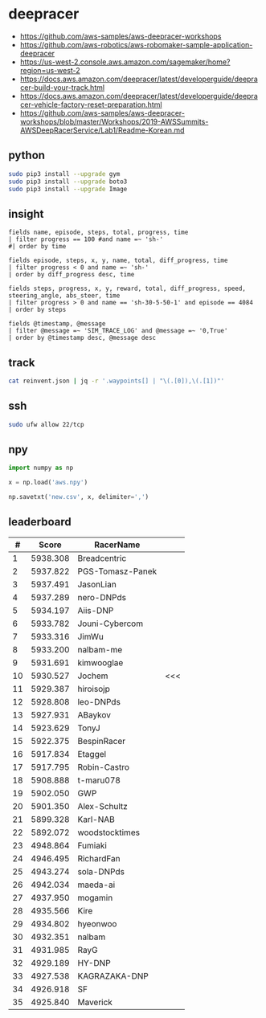 # deepracer

* <https://github.com/aws-samples/aws-deepracer-workshops>
* <https://github.com/aws-robotics/aws-robomaker-sample-application-deepracer>
* <https://us-west-2.console.aws.amazon.com/sagemaker/home?region=us-west-2>
* <https://docs.aws.amazon.com/deepracer/latest/developerguide/deepracer-build-your-track.html>
* <https://docs.aws.amazon.com/deepracer/latest/developerguide/deepracer-vehicle-factory-reset-preparation.html>
* <https://github.com/aws-samples/aws-deepracer-workshops/blob/master/Workshops/2019-AWSSummits-AWSDeepRacerService/Lab1/Readme-Korean.md>

## python

```bash
sudo pip3 install --upgrade gym
sudo pip3 install --upgrade boto3
sudo pip3 install --upgrade Image
```

## insight

```
fields name, episode, steps, total, progress, time
| filter progress == 100 #and name =~ 'sh-'
#| order by time

fields episode, steps, x, y, name, total, diff_progress, time
| filter progress < 0 and name =~ 'sh-'
| order by diff_progress desc, time

fields steps, progress, x, y, reward, total, diff_progress, speed, steering_angle, abs_steer, time
| filter progress > 0 and name == 'sh-30-5-50-1' and episode == 4084
| order by steps

fields @timestamp, @message
| filter @message =~ 'SIM_TRACE_LOG' and @message =~ '0,True'
| order by @timestamp desc, @message desc
```

## track

```bash
cat reinvent.json | jq -r '.waypoints[] | "\(.[0]),\(.[1])"'
```

## ssh

```bash
sudo ufw allow 22/tcp
```

## npy

```python
import numpy as np

x = np.load('aws.npy')

np.savetxt('new.csv', x, delimiter=',')
```

## leaderboard

<!-- leaderboard -->
| # | Score | RacerName |   |
| - | ----- | --------- | - |
| 1 | 5938.308 | Breadcentric | |
| 2 | 5937.822 | PGS-Tomasz-Panek | |
| 3 | 5937.491 | JasonLian | |
| 4 | 5937.289 | nero-DNPds | |
| 5 | 5934.197 | Aiis-DNP | |
| 6 | 5933.782 | Jouni-Cybercom | |
| 7 | 5933.316 | JimWu | |
| 8 | 5933.200 | nalbam-me | |
| 9 | 5931.691 | kimwooglae | |
| 10 | 5930.527 | Jochem | <<< |
| 11 | 5929.387 | hiroisojp | |
| 12 | 5928.808 | leo-DNPds | |
| 13 | 5927.931 | ABaykov | |
| 14 | 5923.629 | TonyJ | |
| 15 | 5922.375 | BespinRacer | |
| 16 | 5917.834 | Etaggel | |
| 17 | 5917.795 | Robin-Castro | |
| 18 | 5908.888 | t-maru078 | |
| 19 | 5902.050 | GWP | |
| 20 | 5901.350 | Alex-Schultz | |
| 21 | 5899.328 | Karl-NAB | |
| 22 | 5892.072 | woodstocktimes | |
| 23 | 4948.864 | Fumiaki | |
| 24 | 4946.495 | RichardFan | |
| 25 | 4943.274 | sola-DNPds | |
| 26 | 4942.034 | maeda-ai | |
| 27 | 4937.950 | mogamin | |
| 28 | 4935.566 | Kire | |
| 29 | 4934.802 | hyeonwoo | |
| 30 | 4932.351 | nalbam | |
| 31 | 4931.985 | RayG | |
| 32 | 4929.189 | HY-DNP | |
| 33 | 4927.538 | KAGRAZAKA-DNP | |
| 34 | 4926.918 | SF | |
| 35 | 4925.840 | Maverick | |

